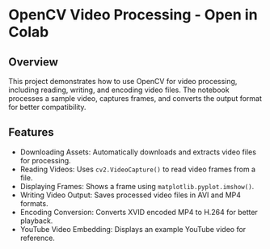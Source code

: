 # OpenCV Video Processing - Open in Colab

## Overview
This project demonstrates how to use OpenCV for video processing, including reading, writing, and encoding video files. The notebook processes a sample video, captures frames, and converts the output format for better compatibility.

## Features
- Downloading Assets: Automatically downloads and extracts video files for processing.
- Reading Videos: Uses ``cv2.VideoCapture()`` to read video frames from a file.
- Displaying Frames: Shows a frame using ``matplotlib.pyplot.imshow()``.
- Writing Video Output: Saves processed video files in AVI and MP4 formats.
- Encoding Conversion: Converts XVID encoded MP4 to H.264 for better playback.
- YouTube Video Embedding: Displays an example YouTube video for reference.
